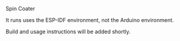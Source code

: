 Spin Coater

It runs uses the ESP-IDF environment, not the Arduino environment.

Build and usage instructions will be added shortly.
